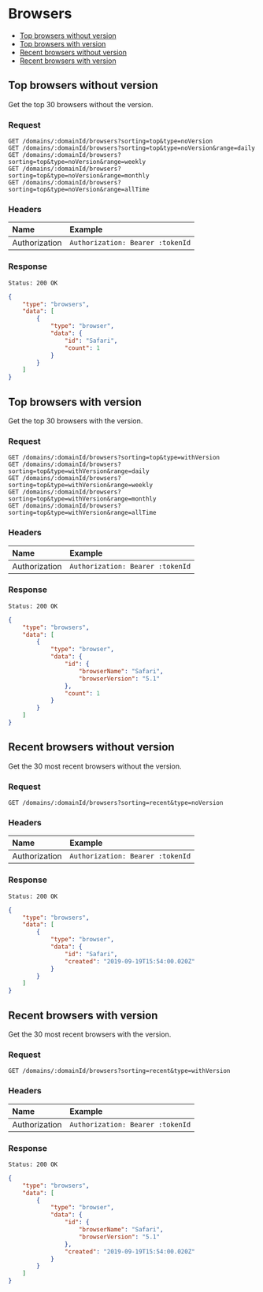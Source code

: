 # Browsers

- [Top browsers without version](#top-browsers-without-version)
- [Top browsers with version](#top-browsers-with-version)
- [Recent browsers without version](#recent-browsers-without-version)
- [Recent browsers with version](#recent-browsers-with-version)

## Top browsers without version

Get the top 30 browsers without the version.

### Request

```
GET /domains/:domainId/browsers?sorting=top&type=noVersion
GET /domains/:domainId/browsers?sorting=top&type=noVersion&range=daily
GET /domains/:domainId/browsers?sorting=top&type=noVersion&range=weekly
GET /domains/:domainId/browsers?sorting=top&type=noVersion&range=monthly
GET /domains/:domainId/browsers?sorting=top&type=noVersion&range=allTime
```

### Headers

| Name | Example |
|:-----------|:------------|
| Authorization | `Authorization: Bearer :tokenId` |

### Response

```
Status: 200 OK
```

```json
{
	"type": "browsers",
	"data": [
		{
			"type": "browser",
			"data": {
				"id": "Safari",
				"count": 1
			}
		}
	]
}
```

## Top browsers with version

Get the top 30 browsers with the version.

### Request

```
GET /domains/:domainId/browsers?sorting=top&type=withVersion
GET /domains/:domainId/browsers?sorting=top&type=withVersion&range=daily
GET /domains/:domainId/browsers?sorting=top&type=withVersion&range=weekly
GET /domains/:domainId/browsers?sorting=top&type=withVersion&range=monthly
GET /domains/:domainId/browsers?sorting=top&type=withVersion&range=allTime
```

### Headers

| Name | Example |
|:-----------|:------------|
| Authorization | `Authorization: Bearer :tokenId` |

### Response

```
Status: 200 OK
```

```json
{
	"type": "browsers",
	"data": [
		{
			"type": "browser",
			"data": {
				"id": {
					"browserName": "Safari",
					"browserVersion": "5.1"
				},
				"count": 1
			}
		}
	]
}
```

## Recent browsers without version

Get the 30 most recent browsers without the version.

### Request

```
GET /domains/:domainId/browsers?sorting=recent&type=noVersion
```

### Headers

| Name | Example |
|:-----------|:------------|
| Authorization | `Authorization: Bearer :tokenId` |

### Response

```
Status: 200 OK
```

```json
{
	"type": "browsers",
	"data": [
		{
			"type": "browser",
			"data": {
				"id": "Safari",
				"created": "2019-09-19T15:54:00.020Z"
			}
		}
	]
}
```

## Recent browsers with version

Get the 30 most recent browsers with the version.

### Request

```
GET /domains/:domainId/browsers?sorting=recent&type=withVersion
```

### Headers

| Name | Example |
|:-----------|:------------|
| Authorization | `Authorization: Bearer :tokenId` |

### Response

```
Status: 200 OK
```

```json
{
	"type": "browsers",
	"data": [
		{
			"type": "browser",
			"data": {
				"id": {
					"browserName": "Safari",
					"browserVersion": "5.1"
				},
				"created": "2019-09-19T15:54:00.020Z"
			}
		}
	]
}
```